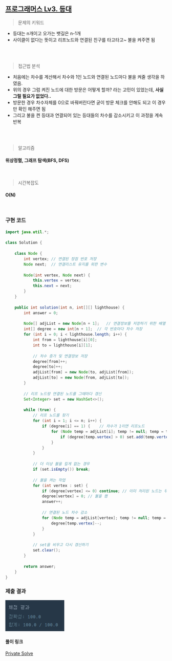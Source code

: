 ## [프로그래머스 Lv3. 등대](https://school.programmers.co.kr/learn/courses/30/lessons/133500)

> 문제의 키워드

- 등대는 n개이고 오가는 뱃길은 n-1개
- 사이클이 없다는 뜻이고 리프노드와 연결된 친구를 타고타고~ 불을 켜주면 됨

<br/>
<br/>

> 접근법 분석
- 처음에는 차수를 계산해서 차수와 1인 노드와 연결된 노드마다 불을 켜줄 생각을 하였음.
- 위의 경우 그럼 켜진 노드에 대한 방문은 어떻게 할까? 라는 고민이 있었는데, <strong>사실 그럴 필요가 없었다..</strong>
- 방문한 경우 차수자체를 0으로 바꿔버린다면 굳이 방문 체크를 안해도 되고 이 경우만 확인 해주면 됨
- 그리고 불을 켠 등대과 연결되어 있는 등대들의 차수를 감소시키고 이 과정을 계속 반복


<br/>

<br/>

> 알고리즘

#### 위상정렬, 그래프 탐색(BFS, DFS)


<br/>

> 시간복잡도

#### O(N)

<br/>

### 구현 코드

```java
import java.util.*;

class Solution {

    class Node {
        int vertex; // 연결된 정점 번호 저장
        Node next;  // 연결리스트 유지를 위한 변수

        Node(int vertex, Node next) {
            this.vertex = vertex;
            this.next = next;
        }
    }

    public int solution(int n, int[][] lighthouse) {
        int answer = 0;

        Node[] adjList = new Node[n + 1];   // 연결정보를 저장하기 위한 배열
        int[] degree = new int[n + 1];  // 각 번호마다 차수 저장
        for (int i = 0; i < lighthouse.length; i++) {
            int from = lighthouse[i][0];
            int to = lighthouse[i][1];

            // 차수 증가 및 연결정보 저장
            degree[from]++;
            degree[to]++;
            adjList[from] = new Node(to, adjList[from]);
            adjList[to] = new Node(from, adjList[to]);
        }

        // 리프 노드랑 연결된 노드를 그때마다 갱신
        Set<Integer> set = new HashSet<>();

        while (true) {
            // 리프 노드를 찾기
            for (int i = 1; i <= n; i++) {
                if (degree[i] == 1) {    // 차수가 1이면 리프노드
                    for (Node temp = adjList[i]; temp != null; temp = temp.next) {
                        if (degree[temp.vertex] > 0) set.add(temp.vertex);   // 차수가 0 이상인 연결된 노드 추가
                    }
                }
            }

            // 더 이상 불을 킬게 없는 경우
            if (set.isEmpty()) break;

            // 불을 켜는 작업
            for (int vertex : set) {
                if (degree[vertex] <= 0) continue; // 이미 처리된 노드는 무시
                degree[vertex] = 0; // 불을 켬
                answer++;

                // 연결된 노드 차수 감소
                for (Node temp = adjList[vertex]; temp != null; temp = temp.next) {
                    degree[temp.vertex]--;
                }
            }
            
            // set을 비우고 다시 갱신하기
            set.clear();
        }

        return answer;
    }
}

```

### 제출 결과

![제출결과](./result.png)

#### 풀이 링크

[Private Solve](https://github.com/The-Four-Error-Pickers/Algorithm-Study/tree/main/Private%20Solve/133500.%20%EB%93%B1%EB%8C%80/JunHo/2024-11-7T9853)
